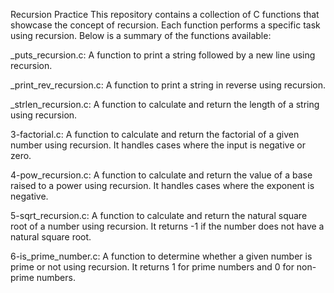Recursion Practice
This repository contains a collection of C functions that showcase the concept of recursion. Each function performs a specific task using recursion. Below is a summary of the functions available:

_puts_recursion.c: A function to print a string followed by a new line using recursion.

_print_rev_recursion.c: A function to print a string in reverse using recursion.

_strlen_recursion.c: A function to calculate and return the length of a string using recursion.

3-factorial.c: A function to calculate and return the factorial of a given number using recursion. It handles cases where the input is negative or zero.

4-pow_recursion.c: A function to calculate and return the value of a base raised to a power using recursion. It handles cases where the exponent is negative.

5-sqrt_recursion.c: A function to calculate and return the natural square root of a number using recursion. It returns -1 if the number does not have a natural square root.

6-is_prime_number.c: A function to determine whether a given number is prime or not using recursion. It returns 1 for prime numbers and 0 for non-prime numbers.
